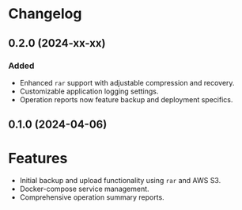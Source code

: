 # Changelog

## 0.2.0 (2024-xx-xx)

### Added

- Enhanced `rar` support with adjustable compression and recovery.
- Customizable application logging settings.
- Operation reports now feature backup and deployment specifics.

## 0.1.0 (2024-04-06)

# Features

- Initial backup and upload functionality using `rar` and AWS S3.
- Docker-compose service management.
- Comprehensive operation summary reports.
